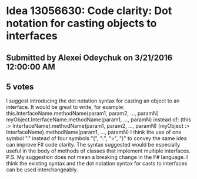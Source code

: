 # Idea 13056630: Code clarity: Dot notation for casting objects to interfaces

## Submitted by Alexei Odeychuk on 3/21/2016 12:00:00 AM

## 5 votes

I suggest introducing the dot notation syntax for casting an object to an interface.
It would be great to write, for example:
this.InterfaceName.methodName(param1, param2, ..., paramN)
myObject.InterfaceName.methodName(param1, ..., paramN)
instead of:
(this :> InterfaceName).methodName(param1, param2, ..., paramN)
(myObject :> InterfaceName).methodName(param1, ..., paramN)
I think the use of one symbol "." instead of four symbols "(", ":", ">", ")" to convey the same idea can improve F# code clarity.
The syntax suggested would be especially useful in the body of methods of classes that implement multiple interfaces.
P.S. My suggestion does not mean a breaking change in the F# language. I think the existing syntax and the dot notation syntax for casts to interfaces can be used interchangeably.

